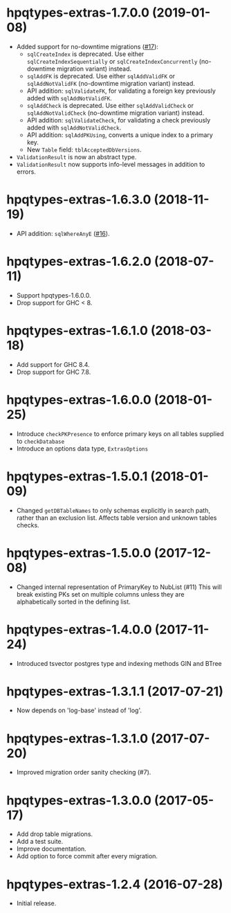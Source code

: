 # hpqtypes-extras-1.7.0.0 (2019-01-08)
* Added support for no-downtime migrations
  ([#17](https://github.com/scrive/hpqtypes-extras/pull/17)):
    - `sqlCreateIndex` is deprecated. Use either
      `sqlCreateIndexSequentially` or `sqlCreateIndexConcurrently`
      (no-downtime migration variant) instead.
    - `sqlAddFK` is deprecated. Use either `sqlAddValidFK` or
      `sqlAddNotValidFK` (no-downtime migration variant) instead.
    - API addition: `sqlValidateFK`, for validating a foreign key
      previously added with `sqlAddNotValidFK`.
    - `sqlAddCheck` is deprecated. Use either `sqlAddValidCheck` or
      `sqlAddNotValidCheck` (no-downtime migration variant) instead.
    - API addition: `sqlValidateCheck`, for validating a check
      previously added with `sqlAddNotValidCheck`.
    - API addition: `sqlAddPKUsing`, converts a unique index to a
      primary key.
    - New `Table` field: `tblAcceptedDbVersions`.
* `ValidationResult` is now an abstract type.
* `ValidationResult` now supports info-level messages in addition to errors.

# hpqtypes-extras-1.6.3.0 (2018-11-19)
* API addition: `sqlWhereAnyE`
  ([#16](https://github.com/scrive/hpqtypes-extras/pull/16)).

# hpqtypes-extras-1.6.2.0 (2018-07-11)
* Support hpqtypes-1.6.0.0.
* Drop support for GHC < 8.

# hpqtypes-extras-1.6.1.0 (2018-03-18)
* Add support for GHC 8.4.
* Drop support for GHC 7.8.

# hpqtypes-extras-1.6.0.0 (2018-01-25)
* Introduce `checkPKPresence` to enforce primary keys on all tables supplied to `checkDatabase`
* Introduce an options data type, `ExtrasOptions`

# hpqtypes-extras-1.5.0.1 (2018-01-09)
* Changed `getDBTableNames` to only schemas explicitly in search path, rather
  than an exclusion list. Affects table version and unknown tables checks.

# hpqtypes-extras-1.5.0.0 (2017-12-08)
* Changed internal representation of PrimaryKey to NubList (#11)
  This will break existing PKs set on multiple columns unless they are
  alphabetically sorted in the defining list.

# hpqtypes-extras-1.4.0.0 (2017-11-24)
* Introduced tsvector postgres type and indexing methods GIN and BTree

# hpqtypes-extras-1.3.1.1 (2017-07-21)
* Now depends on 'log-base' instead of 'log'.

# hpqtypes-extras-1.3.1.0 (2017-07-20)
* Improved migration order sanity checking (#7).

# hpqtypes-extras-1.3.0.0 (2017-05-17)
* Add drop table migrations.
* Add a test suite.
* Improve documentation.
* Add option to force commit after every migration.

# hpqtypes-extras-1.2.4 (2016-07-28)
* Initial release.
